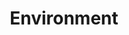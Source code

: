 ---
title: Environment
description: Learn about code editor and other tools in the MicroPython environment
---